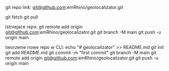 git repo link: git@github.com:emRhino/geolocalizator.git

git fetch
git pull

Istniejace repo:
git remote add origin git@github.com:emRhino/geolocalizator.git
git branch -M main
git push -u origin main

tworzenie nowe repo w CLI:
echo "# geolocalizator" >> README.md
git init
git add README.md
git commit -m "first commit"
git branch -M main
git remote add origin git@github.com:emRhino/geolocalizator.git
git push -u origin main